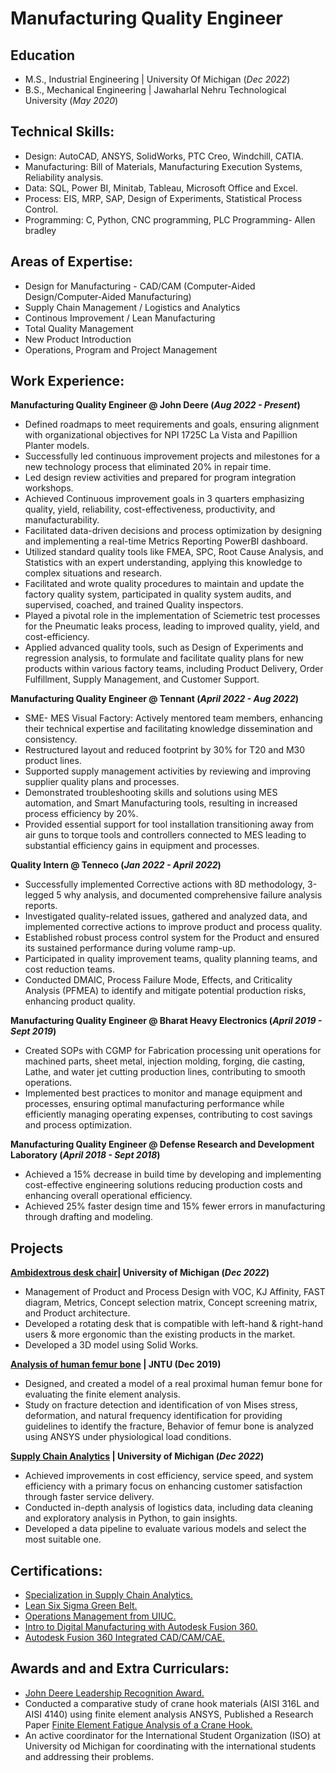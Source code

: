 # Manufacturing Quality Engineer

## Education						       		
- M.S., Industrial Engineering	| University Of Michigan (_Dec 2022_) 			        		
- B.S., Mechanical Engineering  | Jawaharlal Nehru Technological University (_May 2020_)

## Technical Skills: 
- Design: AutoCAD, ANSYS, SolidWorks, PTC Creo, Windchill, CATIA.
- Manufacturing: Bill of Materials, Manufacturing Execution Systems, Reliability analysis.
- Data: SQL, Power BI, Minitab, Tableau, Microsoft Office and Excel.
- Process: EIS, MRP, SAP, Design of Experiments, Statistical Process Control.
- Programming: C, Python, CNC programming, PLC Programming- Allen bradley

## Areas of Expertise:
- Design for Manufacturing - CAD/CAM (Computer-Aided Design/Computer-Aided Manufacturing)
- Supply Chain Management / Logistics and Analytics
- Continous Improvement / Lean Manufacturing
- Total Quality Management
- New Product Introduction 
- Operations, Program and Project Management

## Work Experience:
**Manufacturing Quality Engineer @ John Deere (_Aug 2022 - Present_)**
- Defined roadmaps to meet requirements and goals, ensuring alignment with organizational objectives for NPI 1725C La Vista and Papillion Planter models.
- Successfully led continuous improvement projects and milestones for a new technology process that eliminated 20% in repair time.
- Led design review activities and prepared for program integration workshops.
- Achieved Continuous improvement goals in 3 quarters emphasizing quality, yield, reliability, cost-effectiveness, productivity, and manufacturability.
- Facilitated data-driven decisions and process optimization by designing and implementing a real-time Metrics Reporting PowerBI dashboard.
- Utilized standard quality tools like FMEA, SPC, Root Cause Analysis, and Statistics with an expert understanding, applying this knowledge to complex situations and research.
- Facilitated and wrote quality procedures to maintain and update the factory quality system, participated in quality system audits, and supervised, coached, and trained Quality inspectors.
- Played a pivotal role in the implementation of Sciemetric test processes for the Pneumatic leaks process, leading to improved quality, yield, and cost-efficiency.
- Applied advanced quality tools, such as Design of Experiments and regression analysis, to formulate and facilitate quality plans for new products within various factory teams, including Product Delivery, Order Fulfillment, Supply Management, and Customer Support.

**Manufacturing Quality Engineer @ Tennant (_April 2022 - Aug 2022_)**
- SME- MES Visual Factory: Actively mentored team members, enhancing their technical expertise and facilitating knowledge dissemination and consistency.
- Restructured layout and reduced footprint by 30% for T20 and M30 product lines.
- Supported supply management activities by reviewing and improving supplier quality plans and processes.
- Demonstrated troubleshooting skills and solutions using MES automation, and Smart Manufacturing tools, resulting in increased process efficiency by 20%.
- Provided essential support for tool installation transitioning away from air guns to torque tools and controllers connected to MES leading to substantial efficiency gains in equipment and processes.

**Quality Intern @ Tenneco (_Jan 2022 - April 2022_)**
- Successfully implemented Corrective actions with 8D methodology, 3-legged 5 why analysis, and documented comprehensive failure analysis reports.
- Investigated quality-related issues, gathered and analyzed data, and implemented corrective actions to improve product and process quality.
- Established robust process control system for the Product and ensured its sustained performance during volume ramp-up.
- Participated in quality improvement teams, quality planning teams, and cost reduction teams.
- Conducted DMAIC, Process Failure Mode, Effects, and Criticality Analysis (PFMEA) to identify and mitigate potential production risks, enhancing product quality.

**Manufacturing Quality Engineer @ Bharat Heavy Electronics (_April 2019 - Sept 2019_)**
- Created SOPs with CGMP for Fabrication processing unit operations for machined parts, sheet metal, injection molding, forging, die casting, Lathe, and water jet cutting production lines, contributing to smooth operations.
- Implemented best practices to monitor and manage equipment and processes, ensuring optimal manufacturing performance while efficiently managing operating expenses, contributing to cost savings and process optimization.

**Manufacturing Quality Engineer @ Defense Research and Development Laboratory (_April 2018 - Sept 2018_)**
- Achieved a 15% decrease in build time by developing and implementing cost-effective engineering solutions reducing production costs and enhancing overall operational efficiency.
- Achieved 25% faster design time and 15% fewer errors in manufacturing through drafting and modeling.

## Projects

**<a href="assets/img/rotating desk.pdf" target="_blank">Ambidextrous desk chair</a>| University of Michigan (_Dec 2022_)**
- Management of Product and Process Design with VOC, KJ Affinity, FAST diagram, Metrics, Concept selection matrix, 
Concept screening matrix, and Product architecture.
- Developed a rotating desk that is compatible with left-hand & right-hand users & more ergonomic than the existing 
products in the market.
- Developed a 3D model using Solid Works.

**<a href="assets/img/FEA.pdf" target="_blank">Analysis of human femur bone</a> | JNTU (Dec 2019)**
- Designed, and created a model of a real proximal human femur bone for evaluating the finite element analysis.
- Study on fracture detection and identification of von Mises stress, deformation, and natural frequency identification for 
providing guidelines to identify the fracture, Behavior of femur bone is analyzed using ANSYS under physiological load 
conditions.

**<a href="assets/img/supply chain analytics.pdf" target="_blank">Supply Chain Analytics</a> | University of Michigan (_Dec 2022_)**
- Achieved improvements in cost efficiency, service speed, and system efficiency with a primary focus on enhancing customer satisfaction through faster service delivery.
- Conducted in-depth analysis of logistics data, including data cleaning and exploratory analysis in Python, to gain insights. 
- Developed a data pipeline to evaluate various models and select the most suitable one. 

## Certifications:
- <a href="assets/img/Coursera RYWT53V7CH95.pdf" target="_blank">Specialization in Supply Chain Analytics.</a>
- <a href="assets/img/ZSSGB121143672.pdf" target="_blank">Lean Six Sigma Green Belt.</a>
- <a href="assets/img/Coursera FKZ895J8XRJY.pdf" target="_blank">Operations Management from UIUC.</a>
- <a href="assets/img/Autodsk.pdf" target="_blank">Intro to Digital Manufacturing with Autodesk Fusion 360.</a>
- <a href="assets/img/Autodesk Fusion 360.pdf" target="_blank">Autodesk Fusion 360 Integrated CAD/CAM/CAE.</a>

## Awards and and Extra Curriculars:
- <a href="assets/img/John Deere.jpg" target="_blank">John Deere Leadership Recognition Award.</a>
- Conducted a comparative study of crane hook materials (AISI 316L and AISI 4140) using finite element analysis ANSYS, Published a Research Paper <a href="assets/img/Finite Element Fatigue Analysis of a Crane Hook.pdf" target="_blank">Finite Element Fatigue Analysis of a Crane Hook.</a>
- An active coordinator for the International Student Organization (ISO) at University od Michigan for coordinating with the international students and addressing their problems.
